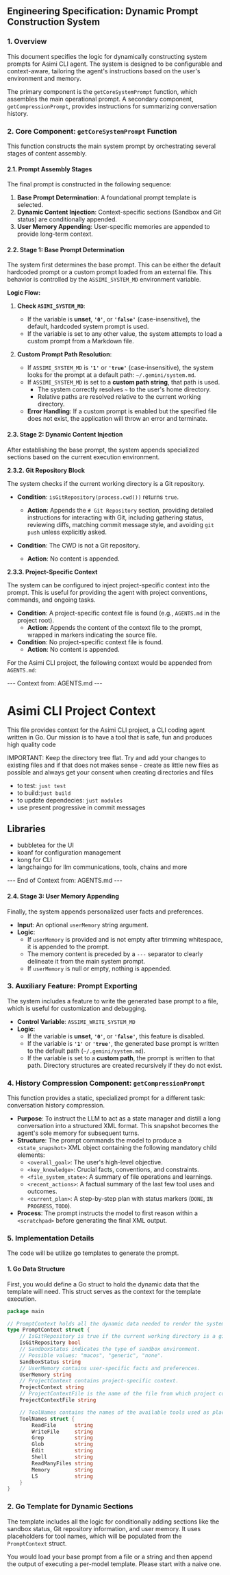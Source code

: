 
## Engineering Specification: Dynamic Prompt Construction System

### 1. Overview

This document specifies the logic for dynamically constructing system prompts for Asimi CLI agent. The system is designed to be configurable and context-aware, tailoring the agent's instructions based on the user's environment and memory.

The primary component is the `getCoreSystemPrompt` function, which assembles the main operational prompt. A secondary component, `getCompressionPrompt`, provides instructions for summarizing conversation history.

### 2. Core Component: `getCoreSystemPrompt` Function

This function constructs the main system prompt by orchestrating several stages of content assembly.

#### 2.1. Prompt Assembly Stages

The final prompt is constructed in the following sequence:

1.  **Base Prompt Determination**: A foundational prompt template is selected.
2.  **Dynamic Content Injection**: Context-specific sections (Sandbox and Git status) are conditionally appended.
3.  **User Memory Appending**: User-specific memories are appended to provide long-term context.

#### 2.2. Stage 1: Base Prompt Determination

The system first determines the base prompt. This can be either the default hardcoded prompt or a custom prompt loaded from an external file. This behavior is controlled by the `ASSIMI_SYSTEM_MD` environment variable.

**Logic Flow:**

1.  **Check `ASIMI_SYSTEM_MD`**:
    *   If the variable is **unset**, **`'0'`**, or **`'false'`** (case-insensitive), the default, hardcoded system prompt is used.
    *   If the variable is set to any other value, the system attempts to load a custom prompt from a Markdown file.

2.  **Custom Prompt Path Resolution**:
    *   If `ASSIMI_SYSTEM_MD` is **`'1'`** or **`'true'`** (case-insensitive), the system looks for the prompt at a default path: `~/.gemini/system.md`.
    *   If `ASSIMI_SYSTEM_MD` is set to a **custom path string**, that path is used.
        *   The system correctly resolves `~` to the user's home directory.
        *   Relative paths are resolved relative to the current working directory.
    *   **Error Handling**: If a custom prompt is enabled but the specified file does not exist, the application will throw an error and terminate.

#### 2.3. Stage 2: Dynamic Content Injection

After establishing the base prompt, the system appends specialized sections based on the current execution environment.

**2.3.2. Git Repository Block**

The system checks if the current working directory is a Git repository.

*   **Condition**: `isGitRepository(process.cwd())` returns `true`.
    *   **Action**: Appends the `# Git Repository` section, providing detailed instructions for interacting with Git, including gathering status, reviewing diffs, matching commit message style, and avoiding `git push` unless explicitly asked.

*   **Condition**: The CWD is not a Git repository.
    *   **Action**: No content is appended.

**2.3.3. Project-Specific Context**

The system can be configured to inject project-specific context into the prompt. This is useful for providing the agent with project conventions, commands, and ongoing tasks.

*   **Condition**: A project-specific context file is found (e.g., `AGENTS.md` in the project root).
    *   **Action**: Appends the content of the context file to the prompt, wrapped in markers indicating the source file.
*   **Condition**: No project-specific context file is found.
    *   **Action**: No content is appended.

For the Asimi CLI project, the following context would be appended from `AGENTS.md`:

--- Context from: AGENTS.md ---
# Asimi CLI Project Context

This file provides context for the Asimi CLI project, a CLI coding agent written in Go.
Our mission is to have a tool that is safe, fun and produces high quality code

IMPORTANT: Keep the directory tree flat. Try and add your changes to existing files and if that does not makes sense - create as little new files as possible and always get your consent when creating directories and files

- to test: `just test`
- to build:`just build`
- to update dependecies: `just modules`
- use present progressive in commit messages

## Libraries
- bubbletea for the UI
- koanf for configuration management
- kong for CLI
- langchaingo for llm communications, tools, chains and more

--- End of Context from: AGENTS.md ---

#### 2.4. Stage 3: User Memory Appending

Finally, the system appends personalized user facts and preferences.

*   **Input**: An optional `userMemory` string argument.
*   **Logic**:
    *   If `userMemory` is provided and is not empty after trimming whitespace, it is appended to the prompt.
    *   The memory content is preceded by a `---` separator to clearly delineate it from the main system prompt.
    *   If `userMemory` is null or empty, nothing is appended.

### 3. Auxiliary Feature: Prompt Exporting

The system includes a feature to write the generated base prompt to a file, which is useful for customization and debugging.

*   **Control Variable**: `ASSIMI_WRITE_SYSTEM_MD`
*   **Logic**:
    *   If the variable is **unset**, **`'0'`**, or **`'false'`**, this feature is disabled.
    *   If the variable is **`'1'`** or **`'true'`**, the generated base prompt is written to the default path (`~/.gemini/system.md`).
    *   If the variable is set to a **custom path**, the prompt is written to that path. Directory structures are created recursively if they do not exist.

### 4. History Compression Component: `getCompressionPrompt`

This function provides a static, specialized prompt for a different task: conversation history compression.

*   **Purpose**: To instruct the LLM to act as a state manager and distill a long conversation into a structured XML format. This snapshot becomes the agent's sole memory for subsequent turns.
*   **Structure**: The prompt commands the model to produce a `<state_snapshot>` XML object containing the following mandatory child elements:
    *   `<overall_goal>`: The user's high-level objective.
    *   `<key_knowledge>`: Crucial facts, conventions, and constraints.
    *   `<file_system_state>`: A summary of file operations and learnings.
    *   `<recent_actions>`: A factual summary of the last few tool uses and outcomes.
    *   `<current_plan>`: A step-by-step plan with status markers (`DONE`, `IN PROGRESS`, `TODO`).
*   **Process**: The prompt instructs the model to first reason within a `<scratchpad>` before generating the final XML output.

### 5. Implementation Details

The code will be utilize go templates to generate the prompt. 

#### 1. Go Data Structure

First, you would define a Go struct to hold the dynamic data that the template will need. This struct serves as the context for the template execution.

```go
package main

// PromptContext holds all the dynamic data needed to render the system prompt.
type PromptContext struct {
	// IsGitRepository is true if the current working directory is a git repository.
	IsGitRepository bool
	// SandboxStatus indicates the type of sandbox environment.
	// Possible values: "macos", "generic", "none".
	SandboxStatus string
	// UserMemory contains user-specific facts and preferences.
	UserMemory string
	// ProjectContext contains project-specific context.
	ProjectContext string
	// ProjectContextFile is the name of the file from which project context was loaded.
	ProjectContextFile string

	// ToolNames contains the names of the available tools used as placeholders in the template.
	ToolNames struct {
		ReadFile      string
		WriteFile     string
		Grep          string
		Glob          string
		Edit          string
		Shell         string
		ReadManyFiles string
		Memory        string
		LS            string
	}
}
```

### 2. Go Template for Dynamic Sections

The template includes all the logic for conditionally adding sections like the sandbox status, Git repository information, and user memory. It uses placeholders for tool names, which will be populated from the `PromptContext` struct.

You would load your base prompt from a file or a string and then append the output of executing a per-model template. Please start with a naive one.



